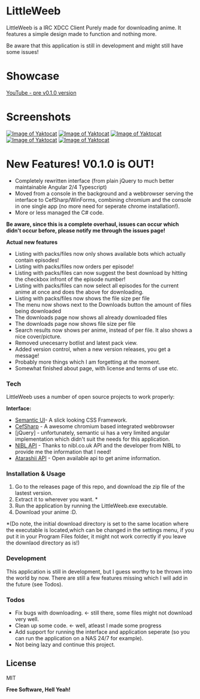 # LittleWeeb

LittleWeeb is a IRC XDCC Client Purely made for downloading anime. It features a simple design made to function and nothing more.

Be aware that this application is still in development and might still have some issues!

# Showcase
[YouTube - pre v0.1.0 version](https://www.youtube.com/watch?v=yJjL9wQEEEQ)

# Screenshots
[![Image of Yaktocat](https://i.imgur.com/2fAyiopl.png)](https://i.imgur.com/2fAyiop.png)
[![Image of Yaktocat](https://i.imgur.com/PqwUK1hl.png)](https://i.imgur.com/PqwUK1h.png)
[![Image of Yaktocat](https://i.imgur.com/Y8uJ3Ligl.png)](https://i.imgur.com/Y8uJ3Lig.png)
[![Image of Yaktocat](https://i.imgur.com/t20A0J4l.png)](https://i.imgur.com/t20A0J4.png)
[![Image of Yaktocat](https://i.imgur.com/zjX5Jlrl.png)](https://i.imgur.com/zjX5Jlr.png)


# New Features! V0.1.0 is OUT!
- Completely rewritten interface (from plain jQuery to much better maintainable Angular 2/4  Typescript)
- Moved from a console in the background and a webbrowser serving the interface to CefSharp/WinForms, combining chromium and the console in one single app (no more need for seperate chrome installation!).
- More or less managed the C# code.

**Be aware, since this is a complete overhaul, issues can occur which didn't occur before, please notify me through the issues page!**

**Actual new features**
- Listing with packs/files now only shows available bots which actually contain episodes!
- Listing with packs/files now orders per episode!
- Listing with packs/files can now suggest the best download by hitting the checkbox infront of the episode number!
- Listing with packs/files can now select all episodes for the current anime at once and does the above for downloading.
- Listing with packs/files now shows the file size per file
- The menu now shows next to the Downloads button the amount of files being downloaded
- The downloads page now shows all already downloaded files
- The downloads page now shows file size per file
- Search results now shows per anime, instead of per file. It also shows a nice cover/picture.
- Removed unecesarry botlist and latest pack view.
- Added version control, when a new version releases, you get a message!
- Probably more things which I am forgetting at the moment.
- Somewhat finished about page, with license and terms of use etc.


### Tech

LittleWeeb uses a number of open source projects to work properly:

**Interface:**
* [Semantic UI](https://semantic-ui.com/)- A slick looking CSS Framework.
* [CefSharp](https://cefsharp.github.io/) - A awesome chromium based integrated webbrowser
* [jQuery] - unfortunately, semantic ui has a very limited angular implementation which didn't suit the needs for this application.
* [NIBL API](http://api.nibl.co.uk:8080/swagger-ui.html) - Thanks to nibl.co.uk API and the developer from NIBL to provide me the information that I need!
* [Atarashii API](https://atarashii.toshocat.com/docs/) - Open available api to get anime information.


### Installation & Usage

1. Go to the releases page of this repo, and download the zip file of the lastest version.
2. Extract it to wherever you want. * 
3. Run the application by running the LittleWeeb.exe executable.
4. Download your anime :D.

*(Do note, the initial download directory is set to the same location where the executable is located,which can be changed in the settings menu, if you put it in your Program Files folder, it might not work correctly if you leave the downlaod directory as is!)

### Development

This application is still in development, but I guess worthy to be thrown into the world by now. There are still a few features missing which I will add in the future (see Todos). 


### Todos

 - Fix bugs with downloading. <- still there, some files might not download very well.
 - Clean up some code. <- well, atleast I made some progress
 - Add support for running the interface and application seperate (so you can run the application on a NAS 24/7 for example).
 - Not being lazy and continue this project.

License
----

MIT

**Free Software, Hell Yeah!**
